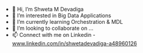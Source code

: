 - 👋 Hi, I’m Shweta M Devadiga
- 👀 I’m interested in Big Data Applications
- 🌱 I’m currently learning Orchestration & MDL
- 💞️ I’m looking to collaborate on ...
- 📫 Connect with me on Linkedin - www.linkedin.com/in/shwetadevadiga-a48960126

<!---
devadigas/devadigas is a ✨ special ✨ repository because its `README.md` (this file) appears on your GitHub profile.
You can click the Preview link to take a look at your changes.
--->
